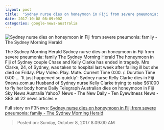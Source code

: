 ```yaml
---
layout: post
title:  "Sydney nurse dies on honeymoon in Fiji from severe pneumonia: family - The Sydney Morning Herald"
date: 2017-10-08 08:09:00Z
categories: google-news-australia
---
```


![Sydney nurse dies on honeymoon in Fiji from severe pneumonia: family - The Sydney Morning Herald](http://www.smh.com.au/content/dam/images/g/y/w/b/i/j/image.related.articleLeadwide.620x349.gywbjn.png/1507363974961.jpg)

The Sydney Morning Herald Sydney nurse dies on honeymoon in Fiji from severe pneumonia: family The Sydney Morning Herald The honeymoon in Fiji of Sydney couple Chase and Kelly Clarke has ended in tragedy. Mrs Clarke, 24, of Sydney, was taken to hospital last week after falling ill but she died on Friday. Play Video. Play. Mute. Current Time 0:00. /. Duration Time 0:00 ... 'It just happened so quickly': Sydney nurse Kelly Clarke dies in Fiji 9news.com.au Husband of Sydney nurse Kelly Clarke trying to raise $61000 to fly her body home Daily Telegraph Australian dies on honeymoon in Fiji Sky News Australia Yahoo7 News - The New Daily - Ten Eyewitness News - SBS all 22 news articles »


Full story on F3News: [Sydney nurse dies on honeymoon in Fiji from severe pneumonia: family - The Sydney Morning Herald](http://www.f3nws.com/n/aDEYpC)

> Posted on: Sunday, October 8, 2017 8:09:00 AM
